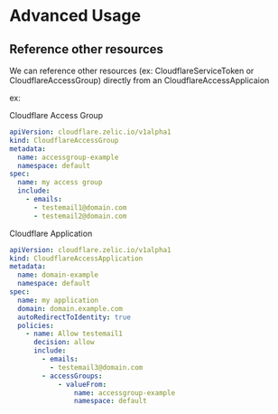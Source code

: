 # Advanced Usage

## Reference other resources

We can reference other resources (ex: CloudflareServiceToken or CloudflareAccessGroup) directly from an CloudflareAccessApplicaion

ex:

Cloudflare Access Group
```yaml
apiVersion: cloudflare.zelic.io/v1alpha1
kind: CloudflareAccessGroup
metadata:
  name: accessgroup-example
  namespace: default
spec:
  name: my access group
  include:
    - emails:
      - testemail1@domain.com
      - testemail2@domain.com
```

Cloudflare Application
```yaml
apiVersion: cloudflare.zelic.io/v1alpha1
kind: CloudflareAccessApplication
metadata:
  name: domain-example
  namespace: default
spec:
  name: my application
  domain: domain.example.com
  autoRedirectToIdentity: true
  policies: 
    - name: Allow testemail1
      decision: allow
      include:
        - emails:
          - testemail3@domain.com
        - accessGroups:
            - valueFrom:
                name: accessgroup-example
                namespace: default
```